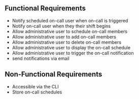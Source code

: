 
## Functional Requirements

 - Notify scheduled on-call user when on-call is triggered
 - Notify on-call user when they their shift begins
 - Allow administrative user to schedule on-call members
 - Allow administrative user to add on-call members
 - Allow administrative user to delete on-call members
 - Allow administrative user to display the on-call schedule
 - Allow administrative user to trigger the on-call notification
 - send notifications via email

## Non-Functional Requirements

- Accessible via the CLI
- Store on-call schedules 
<!--stackedit_data:
eyJoaXN0b3J5IjpbLTE2MDYyODA1NjFdfQ==
-->